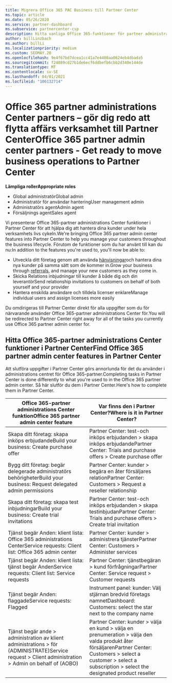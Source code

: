 ```yaml
---
title: Migrera Office 365 PAC Business till Partner Center
ms.topic: article
ms.date: 05/26/2020
ms.service: partner-dashboard
ms.subservice: partnercenter-csp
description: Hitta vanliga Office 365-funktioner för partner administrations Center (PAC), till exempel bygga dina verksamhets-och tjänst begär Anden efter migrering till Partner Center.
author: billLinzbach
ms.author: billLi
ms.localizationpriority: medium
ms.custom: SEOMAY.20
ms.openlocfilehash: 9e4f67bd7dcea1cc41a7e4400aa0624eb4dbada5
ms.sourcegitcommit: f24089cd27b1de6ecf6ddbefb6cbb2d340e144de
ms.translationtype: MT
ms.contentlocale: sv-SE
ms.lasthandoff: 04/01/2021
ms.locfileid: "106132714"
---
```

# <a name="office-365-partner-admin-center-partners---get-ready-to-move-business-operations-to-partner-center"></a><span data-ttu-id="7e4b6-103">Office 365 partner administrations Center partners – gör dig redo att flytta affärs verksamhet till Partner Center</span><span class="sxs-lookup"><span data-stu-id="7e4b6-103">Office 365 partner admin center partners - Get ready to move business operations to Partner Center</span></span>

<span data-ttu-id="7e4b6-104">**Lämpliga roller**</span><span class="sxs-lookup"><span data-stu-id="7e4b6-104">**Appropriate roles**</span></span>

- <span data-ttu-id="7e4b6-105">Global administratör</span><span class="sxs-lookup"><span data-stu-id="7e4b6-105">Global admin</span></span>
- <span data-ttu-id="7e4b6-106">Administratör för användar hantering</span><span class="sxs-lookup"><span data-stu-id="7e4b6-106">User management admin</span></span>
- <span data-ttu-id="7e4b6-107">Administratörs agent</span><span class="sxs-lookup"><span data-stu-id="7e4b6-107">Admin agent</span></span>
- <span data-ttu-id="7e4b6-108">Försäljnings agent</span><span class="sxs-lookup"><span data-stu-id="7e4b6-108">Sales agent</span></span>

<span data-ttu-id="7e4b6-109">Vi presenterar Office 365-partner administrations Center funktioner i Partner Center för att hjälpa dig att hantera dina kunder under hela verksamhets livs cykeln.</span><span class="sxs-lookup"><span data-stu-id="7e4b6-109">We're bringing Office 365 partner admin center features into Partner Center to help you manage your customers throughout the business lifecycle.</span></span> <span data-ttu-id="7e4b6-110">Förutom de funktioner som du har använt till kan du nu:</span><span class="sxs-lookup"><span data-stu-id="7e4b6-110">In addition to the features you're used to, you'll now be able to:</span></span>

- <span data-ttu-id="7e4b6-111">Utveckla ditt företag genom att använda [hänvisningar](referrals.md)och hantera dina nya kunder på samma sätt som de kommer in.</span><span class="sxs-lookup"><span data-stu-id="7e4b6-111">Grow your business through [referrals](referrals.md), and manage your new customers as they come in.</span></span>
- <span data-ttu-id="7e4b6-112">Skicka Relations inbjudningar till kunder å både dig och din leverantör</span><span class="sxs-lookup"><span data-stu-id="7e4b6-112">Send relationship invitations to customers on behalf of both yourself and your provider</span></span>
- <span data-ttu-id="7e4b6-113">Hantera enskilda användare och tilldela licenser enklare</span><span class="sxs-lookup"><span data-stu-id="7e4b6-113">Manage individual users and assign licenses more easily</span></span>

<span data-ttu-id="7e4b6-114">Du omdirigeras till Partner Center direkt för alla uppgifter som du för närvarande använder Office 365-partner administrations Center för.</span><span class="sxs-lookup"><span data-stu-id="7e4b6-114">You will be redirected to Partner Center right away for all of the tasks you currently use Office 365 partner admin center for.</span></span>

## <a name="find-office-365-partner-admin-center-features-in-partner-center"></a><span data-ttu-id="7e4b6-115">Hitta Office 365-partner administrations Center funktioner i Partner Center</span><span class="sxs-lookup"><span data-stu-id="7e4b6-115">Find Office 365 partner admin center features in Partner Center</span></span>

<span data-ttu-id="7e4b6-116">Att slutföra uppgifter i Partner Center görs annorlunda för det du använder i administrations centret för Office 365-partner.</span><span class="sxs-lookup"><span data-stu-id="7e4b6-116">Completing tasks in Partner Center is done differently to what you're used to in the Office 365 partner admin center.</span></span> <span data-ttu-id="7e4b6-117">Så här slutför du dem i Partner Center.</span><span class="sxs-lookup"><span data-stu-id="7e4b6-117">Here's how to complete them in Partner Center.</span></span>

| <span data-ttu-id="7e4b6-118">Office 365-partner administrations Center funktion</span><span class="sxs-lookup"><span data-stu-id="7e4b6-118">Office 365 partner admin center feature</span></span>                       | <span data-ttu-id="7e4b6-119">Var finns den i Partner Center?</span><span class="sxs-lookup"><span data-stu-id="7e4b6-119">Where is it in Partner Center?</span></span> | 
|   -----------------------------------------------  | -------------- |
| <span data-ttu-id="7e4b6-120">Skapa ditt företag: skapa inköps erbjudande</span><span class="sxs-lookup"><span data-stu-id="7e4b6-120">Build your business: Create purchase offer</span></span> | <span data-ttu-id="7e4b6-121">Partner Center: test-och inköps erbjudanden > skapa inköps erbjudande</span><span class="sxs-lookup"><span data-stu-id="7e4b6-121">Partner Center: Trials and purchase offers > Create purchase offer</span></span> |
| <span data-ttu-id="7e4b6-122">Bygg ditt företag: begär delegerade administratörs behörigheter</span><span class="sxs-lookup"><span data-stu-id="7e4b6-122">Build your business: Request delegated admin permissions</span></span> | <span data-ttu-id="7e4b6-123">Partner Center: kunder > begära en åter försäljares relation</span><span class="sxs-lookup"><span data-stu-id="7e4b6-123">Partner Center: Customers > Request a reseller relationship</span></span> |
| <span data-ttu-id="7e4b6-124">Skapa ditt företag: skapa test inbjudningar</span><span class="sxs-lookup"><span data-stu-id="7e4b6-124">Build your business: Create trial invitations</span></span> | <span data-ttu-id="7e4b6-125">Partner Center: test-och inköps erbjudanden > skapa testinbjudan</span><span class="sxs-lookup"><span data-stu-id="7e4b6-125">Partner Center: Trials and purchase offers > Create trial invitation</span></span> |
| <span data-ttu-id="7e4b6-126">Tjänst begär Anden: klient lista: Office 365 administrations Center</span><span class="sxs-lookup"><span data-stu-id="7e4b6-126">Service requests: Client list: Office 365 admin center</span></span> | <span data-ttu-id="7e4b6-127">Partner Center: kunder > administrera tjänster</span><span class="sxs-lookup"><span data-stu-id="7e4b6-127">Partner Center: Customers > Administer services</span></span> |
| <span data-ttu-id="7e4b6-128">Tjänst begär Anden: klient lista: tjänst begär Anden</span><span class="sxs-lookup"><span data-stu-id="7e4b6-128">Service requests: Client list: Service requests</span></span> | <span data-ttu-id="7e4b6-129">Partner Center: tjänstbegäran > kund förfrågningar</span><span class="sxs-lookup"><span data-stu-id="7e4b6-129">Partner Center: Service request > Customer requests</span></span> |
| <span data-ttu-id="7e4b6-130">Tjänst begär Anden: flaggade</span><span class="sxs-lookup"><span data-stu-id="7e4b6-130">Service requests: Flagged</span></span> | <span data-ttu-id="7e4b6-131">Instrument panel: kunder: Välj stjärnan bredvid företags namnet</span><span class="sxs-lookup"><span data-stu-id="7e4b6-131">Dashboard: Customers: select the star next to the company name</span></span> |
| <span data-ttu-id="7e4b6-132">Tjänst begär ande > administration av klient administrations > för (ADMINISTRATE)</span><span class="sxs-lookup"><span data-stu-id="7e4b6-132">Service request > Client administration > Admin on behalf of (AOBO)</span></span> | <span data-ttu-id="7e4b6-133">Partner Center: kunder > välja en kund > välja en prenumeration > välja den valda produkt åter försäljaren</span><span class="sxs-lookup"><span data-stu-id="7e4b6-133">Partner Center: Customers > select a customer > select a subscription > select the designated product reseller</span></span> |

